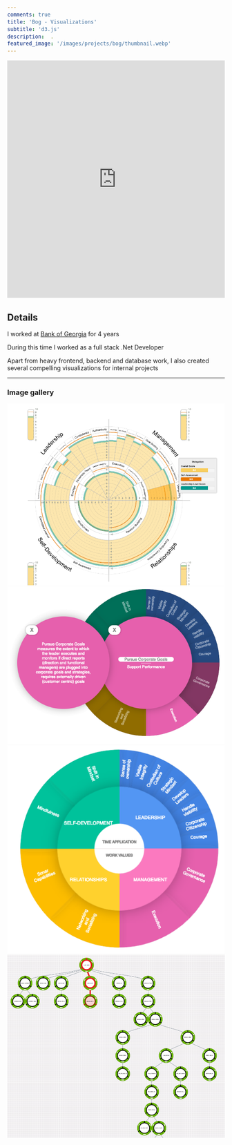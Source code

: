 ```yaml
---
comments: true
title: 'Bog - Visualizations'
subtitle: 'd3.js'
description:  .
featured_image: '/images/projects/bog/thumbnail.webp'
---
```


<iframe src="https://bumbeishvili.github.io/chatbot-tree/" style="border:0px #ffffff none;" name="myiFrame" scrolling="no" frameborder="1" marginheight="0px" marginwidth="0px" height="550px" width="100%px" allowfullscreen></iframe>

## Details




I worked at [Bank of Georgia](https://bankofgeorgia.ge/en/home) for 4 years

During this time I worked as a full stack .Net Developer

Apart from heavy frontend, backend and database work, I also created several compelling visualizations for internal projects




---

### Image gallery


<div class="gallery" data-columns="3">
	<img src="/images/projects/bog/1.png">
	<img src="/images/projects/bog/2.png">
    <img src="/images/projects/bog/3.png">
	<img src="/images/projects/bog/4.png">
	
</div>




